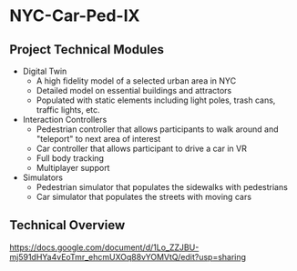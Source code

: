 # NYC-Car-Ped-IX
 
## Project Technical Modules

- Digital Twin
  - A high fidelity model of a selected urban area in NYC
  - Detailed model on essential buildings and attractors
  - Populated with static elements including light poles, trash cans, traffic lights, etc.
- Interaction Controllers
  - Pedestrian controller that allows participants to walk around and "teleport" to next area of interest
  - Car controller that allows participant to drive a car in VR
  - Full body tracking
  - Multiplayer support
- Simulators
  - Pedestrian simulator that populates the sidewalks with pedestrians
  - Car simulator that populates the streets with moving cars

## Technical Overview

https://docs.google.com/document/d/1Lo_ZZJBU-mj591dHYa4vEoTmr_ehcmUXOq88vYOMVtQ/edit?usp=sharing
